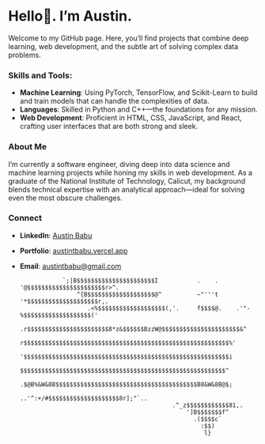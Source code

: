 # Hello👋. I’m Austin.

Welcome to my GitHub page. Here, you’ll find projects that combine deep learning, web development, and the subtle art of solving complex data problems.

### Skills and Tools:
- **Machine Learning**: Using PyTorch, TensorFlow, and Scikit-Learn to build and train models that can handle the complexities of data.
- **Languages**: Skilled in Python and C++—the foundations for any mission.
- **Web Development**: Proficient in HTML, CSS, JavaScript, and React, crafting user interfaces that are both strong and sleek.

### About Me
I’m currently a software engineer, diving deep into data science and machine learning projects while honing my skills in web development. As a graduate of the National Institute of Technology, Calicut, my background blends technical expertise with an analytical approach—ideal for solving even the most obscure challenges.

### Connect
- **LinkedIn**: [Austin Babu](http://www.linkedin.com/in/austin-t-babu/)
- **Portfolio**: [austintbabu.vercel.app](https://austintbabu.vercel.app/)
- **Email**: austintbabu@gmail.com
                                                                                                                                       
                  `;|B$$$$$$$$$$$$$$$$$$$$$$I           .    .          '@$$$$$$$$$$$$$$$$$$$$$$r>^.                                  
                      ^{B$$$$$$$$$$$$$$$$$$$@^          ~"'''t         '*$$$$$$$$$$$$$$$$$$$$r,.                                      
                         .<%$$$$$$$$$$$$$$$$$$$(,'.     f$$$$@.    .'"-%$$$$$$$$$$$$$$$$$$$('                                         
                           .r$$$$$$$$$$$$$$$$$$$$$$$8*z&$$$$$$BzzW@$$$$$$$$$$$$$$$$$$$$$$&^                                           
                             r$$$$$$$$$$$$$$$$$$$$$$$$$$$$$$$$$$$$$$$$$$$$$$$$$$$$$$$$$$%'                                            
                             '$$$$$$$$$$$$$$$$$$$$$$$$$$$$$$$$$$$$$$$$$$$$$$$$$$$$$$$$$$i                                             
                              $$$$$$$$$$$$$$$$$$$$$$$$$$$$$$$$$$$$$$$$$$$$$$$$$$$$$$$$$$^                                             
                             .$@B%&W&8B$$$$$$$$$$$$$$$$$$$$$$$$$$$$$$$$$$$$$$$$B8&W&8B@$;                                             
                                         ..'^:+/#$$$$$$$$$$$$$$$$$$$$8r];"`..                                                         
                                                 .^_z$$$$$$$$$$$$81,.                                                                 
                                                     ']B$$$$$$$f^                                                                     
                                                       .($$$$c`                                                                       
                                                         :$$)                                                                         
                                                          l}                                                                           



                                                                                                                                                      
                                                                                                                                                      
                                                                                                                                                      
                                                                                                                                                      
                                                                                                                                                      
                                                                                                                                                      
                                                                                                                                                      
                                                                                                                                                      
                                                                                                                                                      
                                                                                                                                                      
                                                                                                                                                      
                                                                                                                                                      
                                                                                                                                                      
                                                                                                                                                      
                                                                                                                                                      
        
